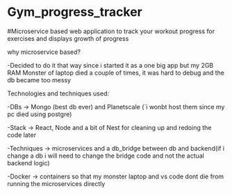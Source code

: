 # Gym_progress_tracker

#Microservice based web application to track your workout progress for exercises and displays growth of progress

why microservice based? 

-Decided to do it that way since i started it as a one big app but my 2GB RAM Monster of laptop died a couple of times, it was hard to debug and the db became too messy

Technologies and techniques used:

-DBs -> Mongo (best db ever) and Planetscale (`i wonbt host them since my pc died using postgre)

-Stack -> React, Node and a bit of Nest for cleaning up and redoing the code later

-Techniques -> microservices and a db_bridge between db and backend(if i change a db i will need to change the bridge code and not the actual backend logic) 

-Docker -> containers so that my monster laptop and vs code dont die from running the microservices directly
